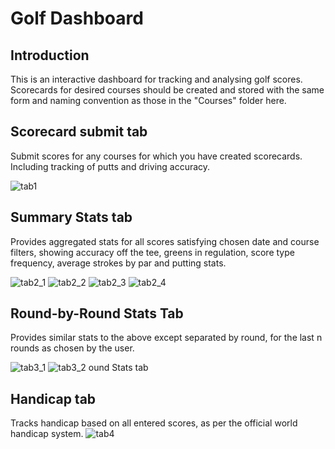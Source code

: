 # Golf Dashboard

## Introduction

This is an interactive dashboard for tracking and analysing golf scores. Scorecards for desired courses should be created and stored with the same form and naming convention as those in the "Courses" folder here.

## Scorecard submit tab
Submit scores for any courses for which you have created scorecards. Including tracking of putts and driving accuracy.

![tab1](https://user-images.githubusercontent.com/52505873/133941302-4225f0a8-45eb-46ed-9823-4e6094f2dc8b.PNG)

## Summary Stats tab
Provides aggregated stats for all scores satisfying chosen date and course filters, showing accuracy off the tee, greens in regulation, score type frequency, average strokes by par and putting stats.

![tab2_1](https://user-images.githubusercontent.com/52505873/133941976-670e6eaa-a04a-447b-80bc-54489e37bf83.PNG)
![tab2_2](https://user-images.githubusercontent.com/52505873/133941931-130f6058-ffdd-4751-a1e6-5ea8df79e25e.PNG)
![tab2_3](https://user-images.githubusercontent.com/52505873/133941932-6aa04285-889a-4cae-930a-98d749255cb3.PNG)
![tab2_4](https://user-images.githubusercontent.com/52505873/133941935-519e77b6-7084-4b2a-9633-9faccf403c01.PNG)

## Round-by-Round Stats Tab
Provides similar stats to the above except separated by round, for the last n rounds as chosen by the user.

![tab3_1](https://user-images.githubusercontent.com/52505873/138591310-1736f7ef-6f9d-4314-908a-5b4df1b03abb.PNG)
![tab3_2](https://user-images.githubusercontent.com/52505873/138591311-17de589a-b958-4fa7-9e1a-2b991430c104.PNG)
ound Stats tab


## Handicap tab
Tracks handicap based on all entered scores, as per the official world handicap system.
![tab4](https://user-images.githubusercontent.com/52505873/138591297-785ebf01-3743-47c9-8e4f-34e3acd34f84.PNG)
